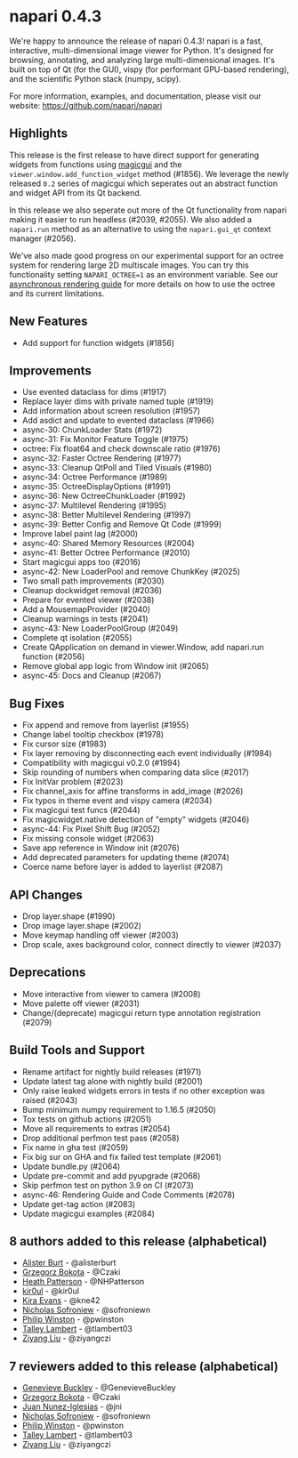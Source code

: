 # napari 0.4.3

We're happy to announce the release of napari 0.4.3!
napari is a fast, interactive, multi-dimensional image viewer for Python.
It's designed for browsing, annotating, and analyzing large multi-dimensional
images. It's built on top of Qt (for the GUI), vispy (for performant GPU-based
rendering), and the scientific Python stack (numpy, scipy).


For more information, examples, and documentation, please visit our website:
https://github.com/napari/napari

## Highlights
This release is the first release to have direct support for generating widgets from functions using [magicgui](https://napari.org/magicgui/) and the `viewer.window.add_function_widget` method (#1856). We leverage the newly released `0.2` series of magicgui which seperates out an abstract function and widget API from its Qt backend. 

In this release we also seperate out more of the Qt functionality from napari making it easier to run headless (#2039, #2055). We also added a `napari.run` method as an alternative to using the `napari.gui_qt` context manager (#2056).

We've also made good progress on our experimental support for an octree system for rendering large 2D multiscale images. You can try this functionality setting `NAPARI_OCTREE=1` as an environment variable. See our [asynchronous rendering guide](https://napari.org/docs/dev/events/rendering.html) for more details on how to use the octree and its current limitations.


## New Features
- Add support for function widgets (#1856)


## Improvements
- Use evented dataclass for dims (#1917)
- Replace layer dims with private named tuple (#1919)
- Add information about screen resolution (#1957)
- Add asdict and update to evented dataclass (#1966)
- async-30: ChunkLoader Stats (#1972)
- async-31: Fix Monitor Feature Toggle (#1975)
- octree: Fix float64 and check downscale ratio (#1976)
- async-32: Faster Octree Rendering (#1977)
- async-33: Cleanup QtPoll and Tiled Visuals (#1980)
- async-34: Octree Performance (#1989)
- async-35: OctreeDisplayOptions (#1991)
- async-36: New OctreeChunkLoader (#1992)
- async-37: Multilevel Rendering (#1995)
- async-38: Better Multilevel Rendering (#1997)
- async-39: Better Config and Remove Qt Code (#1999)
- Improve label paint lag (#2000)
- async-40: Shared Memory Resources (#2004)
- async-41: Better Octree Performance (#2010)
- Start magicgui apps too (#2016)
- async-42: New LoaderPool and remove ChunkKey (#2025)
- Two small path improvements (#2030)
- Cleanup dockwidget removal (#2036)
- Prepare for evented viewer (#2038)
- Add a MousemapProvider (#2040)
- Cleanup warnings in tests (#2041)
- async-43: New LoaderPoolGroup (#2049)
- Complete qt isolation (#2055)
- Create QApplication on demand in viewer.Window, add napari.run function (#2056)
- Remove global app logic from Window init (#2065)
- async-45: Docs and Cleanup (#2067)

## Bug Fixes
- Fix append and remove from layerlist (#1955)
- Change label tooltip checkbox (#1978)
- Fix cursor size (#1983)
- Fix layer removing by disconnecting each event individually (#1984)
- Compatibility with magicgui v0.2.0 (#1994)
- Skip rounding of numbers when comparing data slice (#2017)
- Fix InitVar problem (#2023)
- Fix channel_axis for affine transforms in add_image (#2026)
- Fix typos in theme event and vispy camera (#2034)
- Fix magicgui test funcs (#2044)
- Fix magicwidget.native detection of "empty" widgets (#2046)
- async-44: Fix Pixel Shift Bug (#2052)
- Fix missing console widget (#2063)
- Save app reference in Window init (#2076)
- Add deprecated parameters for updating theme (#2074)
- Coerce name before layer is added to layerlist (#2087)


## API Changes
- Drop layer.shape (#1990)
- Drop image layer.shape (#2002)
- Move keymap handling off viewer (#2003)
- Drop scale, axes background color, connect directly to viewer (#2037)


## Deprecations
- Move interactive from viewer to camera (#2008)
- Move palette off viewer (#2031)
- Change/(deprecate) magicgui return type annotation registration (#2079)


## Build Tools and Support
- Rename artifact for nightly build releases (#1971)
- Update latest tag alone with nightly build (#2001)
- Only raise leaked widgets errors in tests if no other exception was raised (#2043)
- Bump minimum numpy requirement to 1.16.5  (#2050)
- Tox tests on github actions (#2051)
- Move all requirements to extras (#2054)
- Drop additional perfmon test pass (#2058)
- Fix name in gha test (#2059)
- Fix big sur on GHA and fix failed test template (#2061)
- Update bundle.py (#2064)
- Update pre-commit  and add pyupgrade (#2068)
- Skip perfmon test on python 3.9 on CI (#2073)
- async-46: Rendering Guide and Code Comments (#2078)
- Update get-tag action (#2083)
- Update magicgui examples (#2084)


## 8 authors added to this release (alphabetical)

- [Alister Burt](https://github.com/napari/napari/commits?author=alisterburt) - @alisterburt
- [Grzegorz Bokota](https://github.com/napari/napari/commits?author=Czaki) - @Czaki
- [Heath Patterson](https://github.com/napari/napari/commits?author=NHPatterson) - @NHPatterson
- [kir0ul](https://github.com/napari/napari/commits?author=kir0ul) - @kir0ul
- [Kira Evans](https://github.com/napari/napari/commits?author=kne42) - @kne42
- [Nicholas Sofroniew](https://github.com/napari/napari/commits?author=sofroniewn) - @sofroniewn
- [Philip Winston](https://github.com/napari/napari/commits?author=pwinston) - @pwinston
- [Talley Lambert](https://github.com/napari/napari/commits?author=tlambert03) - @tlambert03
- [Ziyang Liu](https://github.com/napari/napari/commits?author=ziyangczi) - @ziyangczi


## 7 reviewers added to this release (alphabetical)

- [Genevieve Buckley](https://github.com/napari/napari/commits?author=GenevieveBuckley) - @GenevieveBuckley
- [Grzegorz Bokota](https://github.com/napari/napari/commits?author=Czaki) - @Czaki
- [Juan Nunez-Iglesias](https://github.com/napari/napari/commits?author=jni) - @jni
- [Nicholas Sofroniew](https://github.com/napari/napari/commits?author=sofroniewn) - @sofroniewn
- [Philip Winston](https://github.com/napari/napari/commits?author=pwinston) - @pwinston
- [Talley Lambert](https://github.com/napari/napari/commits?author=tlambert03) - @tlambert03
- [Ziyang Liu](https://github.com/napari/napari/commits?author=ziyangczi) - @ziyangczi

